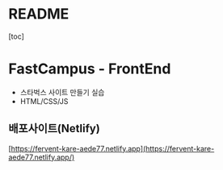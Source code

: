 # README

[toc]

# FastCampus - FrontEnd

- 스타벅스 사이트 만들기 실습
- HTML/CSS/JS



## 배포사이트(Netlify)

[https://fervent-kare-aede77.netlify.app](https://fervent-kare-aede77.netlify.app/)



